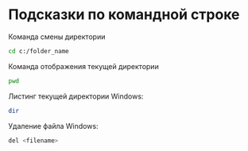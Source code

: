 # Подсказки по командной строке

Команда смены директории
```sh
cd c:/folder_name
```

Команда отображения текущей директории
```sh
pwd
```

Листинг текущей директории
Windows:
```sh
dir
```

Удаление файла
Windows:
```sh
del <filename>
```
